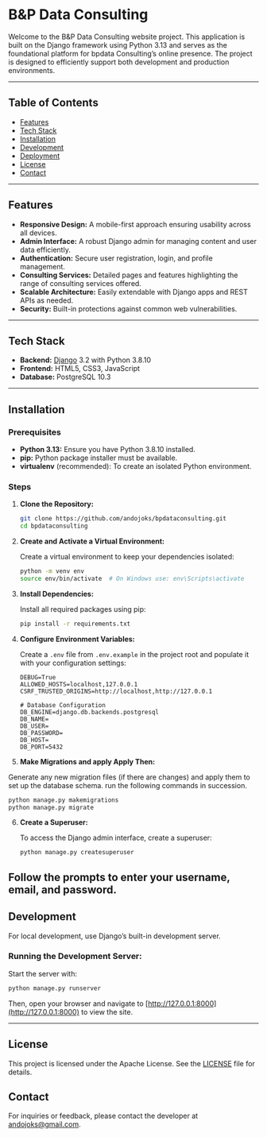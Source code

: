 # B&P Data Consulting

Welcome to the B&P Data Consulting website project. This application is built on the Django framework using Python 3.13 and serves as the foundational platform for bpdata Consulting’s online presence. The project is designed to efficiently support both development and production environments.

---

## Table of Contents

- [Features](#features)
- [Tech Stack](#tech-stack)
- [Installation](#installation)
- [Development](#development)
- [Deployment](#deployment)
- [License](#license)
- [Contact](#contact)

---

## Features

- **Responsive Design:** A mobile-first approach ensuring usability across all devices.
- **Admin Interface:** A robust Django admin for managing content and user data efficiently.
- **Authentication:** Secure user registration, login, and profile management.
- **Consulting Services:** Detailed pages and features highlighting the range of consulting services offered.
- **Scalable Architecture:** Easily extendable with Django apps and REST APIs as needed.
- **Security:** Built-in protections against common web vulnerabilities.

---

## Tech Stack

- **Backend:** [Django](https://www.djangoproject.com/) 3.2 with Python 3.8.10
- **Frontend:** HTML5, CSS3, JavaScript
- **Database:** PostgreSQL 10.3

---

## Installation

### Prerequisites

- **Python 3.13:** Ensure you have Python 3.8.10 installed.
- **pip:** Python package installer must be available.
- **virtualenv** (recommended): To create an isolated Python environment.

### Steps

1. **Clone the Repository:**

   ```bash
   git clone https://github.com/andojoks/bpdataconsulting.git
   cd bpdataconsulting
   ```

2. **Create and Activate a Virtual Environment:**

   Create a virtual environment to keep your dependencies isolated:

   ```bash
   python -m venv env
   source env/bin/activate  # On Windows use: env\Scripts\activate
   ```

3. **Install Dependencies:**

   Install all required packages using pip:

   ```bash
   pip install -r requirements.txt
   ```

4. **Configure Environment Variables:**

   Create a `.env` file from `.env.example` in the project root and populate it with your configuration settings:

   ```env
   DEBUG=True
   ALLOWED_HOSTS=localhost,127.0.0.1
   CSRF_TRUSTED_ORIGINS=http://localhost,http://127.0.0.1

   # Database Configuration
   DB_ENGINE=django.db.backends.postgresql
   DB_NAME=
   DB_USER=
   DB_PASSWORD=
   DB_HOST=
   DB_PORT=5432
   ```

5. **Make Migrations and apply Apply Then:**

  Generate any new migration files (if there are changes) and apply them to set up the database schema. run the following commands in succession.

   ```bash
   python manage.py makemigrations
   python manage.py migrate
   ```

6. **Create a Superuser:**

   To access the Django admin interface, create a superuser:

   ```bash
   python manage.py createsuperuser
   ```

  Follow the prompts to enter your username, email, and password.
---

## Development

For local development, use Django’s built-in development server.

### Running the Development Server:

Start the server with:

```bash
python manage.py runserver
```

Then, open your browser and navigate to [http://127.0.0.1:8000](http://127.0.0.1:8000) to view the site.

---

## License

This project is licensed under the Apache License. See the [LICENSE](LICENSE) file for details.

## Contact

For inquiries or feedback, please contact the developer at [andojoks@gmail.com](mailto:andojoks@gmail.com).
